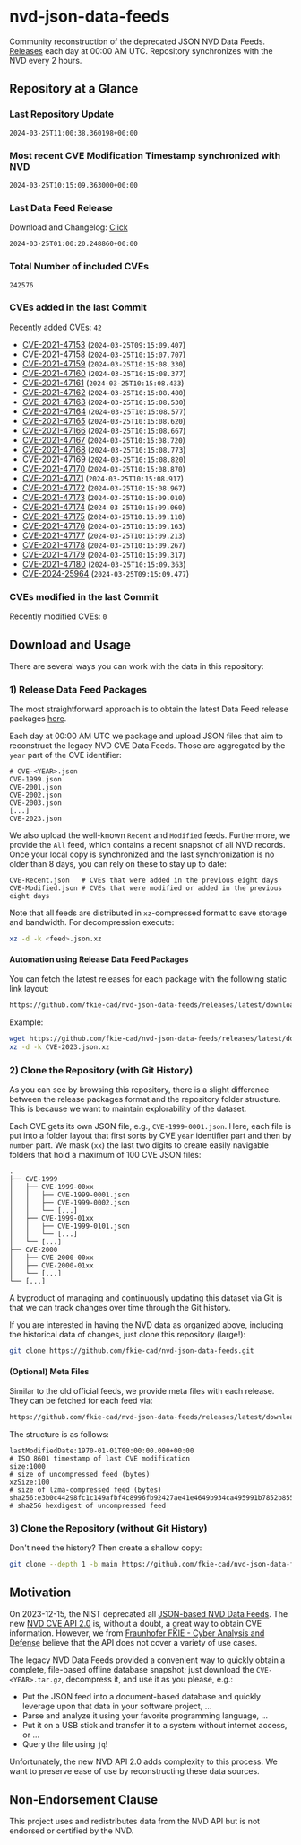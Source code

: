 # nvd-json-data-feeds

Community reconstruction of the deprecated JSON NVD Data Feeds. 
[Releases](https://github.com/fkie-cad/nvd-json-data-feeds/releases/latest) each day at 00:00 AM UTC.
Repository synchronizes with the NVD every 2 hours.

## Repository at a Glance

### Last Repository Update

```plain
2024-03-25T11:00:38.360198+00:00
```

### Most recent CVE Modification Timestamp synchronized with NVD

```plain
2024-03-25T10:15:09.363000+00:00
```

### Last Data Feed Release

Download and Changelog: [Click](https://github.com/fkie-cad/nvd-json-data-feeds/releases/latest)

```plain
2024-03-25T01:00:20.248860+00:00
```

### Total Number of included CVEs

```plain
242576
```

### CVEs added in the last Commit

Recently added CVEs: `42`

* [CVE-2021-47153](CVE-2021/CVE-2021-471xx/CVE-2021-47153.json) (`2024-03-25T09:15:09.407`)
* [CVE-2021-47158](CVE-2021/CVE-2021-471xx/CVE-2021-47158.json) (`2024-03-25T10:15:07.707`)
* [CVE-2021-47159](CVE-2021/CVE-2021-471xx/CVE-2021-47159.json) (`2024-03-25T10:15:08.330`)
* [CVE-2021-47160](CVE-2021/CVE-2021-471xx/CVE-2021-47160.json) (`2024-03-25T10:15:08.377`)
* [CVE-2021-47161](CVE-2021/CVE-2021-471xx/CVE-2021-47161.json) (`2024-03-25T10:15:08.433`)
* [CVE-2021-47162](CVE-2021/CVE-2021-471xx/CVE-2021-47162.json) (`2024-03-25T10:15:08.480`)
* [CVE-2021-47163](CVE-2021/CVE-2021-471xx/CVE-2021-47163.json) (`2024-03-25T10:15:08.530`)
* [CVE-2021-47164](CVE-2021/CVE-2021-471xx/CVE-2021-47164.json) (`2024-03-25T10:15:08.577`)
* [CVE-2021-47165](CVE-2021/CVE-2021-471xx/CVE-2021-47165.json) (`2024-03-25T10:15:08.620`)
* [CVE-2021-47166](CVE-2021/CVE-2021-471xx/CVE-2021-47166.json) (`2024-03-25T10:15:08.667`)
* [CVE-2021-47167](CVE-2021/CVE-2021-471xx/CVE-2021-47167.json) (`2024-03-25T10:15:08.720`)
* [CVE-2021-47168](CVE-2021/CVE-2021-471xx/CVE-2021-47168.json) (`2024-03-25T10:15:08.773`)
* [CVE-2021-47169](CVE-2021/CVE-2021-471xx/CVE-2021-47169.json) (`2024-03-25T10:15:08.820`)
* [CVE-2021-47170](CVE-2021/CVE-2021-471xx/CVE-2021-47170.json) (`2024-03-25T10:15:08.870`)
* [CVE-2021-47171](CVE-2021/CVE-2021-471xx/CVE-2021-47171.json) (`2024-03-25T10:15:08.917`)
* [CVE-2021-47172](CVE-2021/CVE-2021-471xx/CVE-2021-47172.json) (`2024-03-25T10:15:08.967`)
* [CVE-2021-47173](CVE-2021/CVE-2021-471xx/CVE-2021-47173.json) (`2024-03-25T10:15:09.010`)
* [CVE-2021-47174](CVE-2021/CVE-2021-471xx/CVE-2021-47174.json) (`2024-03-25T10:15:09.060`)
* [CVE-2021-47175](CVE-2021/CVE-2021-471xx/CVE-2021-47175.json) (`2024-03-25T10:15:09.110`)
* [CVE-2021-47176](CVE-2021/CVE-2021-471xx/CVE-2021-47176.json) (`2024-03-25T10:15:09.163`)
* [CVE-2021-47177](CVE-2021/CVE-2021-471xx/CVE-2021-47177.json) (`2024-03-25T10:15:09.213`)
* [CVE-2021-47178](CVE-2021/CVE-2021-471xx/CVE-2021-47178.json) (`2024-03-25T10:15:09.267`)
* [CVE-2021-47179](CVE-2021/CVE-2021-471xx/CVE-2021-47179.json) (`2024-03-25T10:15:09.317`)
* [CVE-2021-47180](CVE-2021/CVE-2021-471xx/CVE-2021-47180.json) (`2024-03-25T10:15:09.363`)
* [CVE-2024-25964](CVE-2024/CVE-2024-259xx/CVE-2024-25964.json) (`2024-03-25T09:15:09.477`)


### CVEs modified in the last Commit

Recently modified CVEs: `0`



## Download and Usage

There are several ways you can work with the data in this repository:

### 1) Release Data Feed Packages

The most straightforward approach is to obtain the latest Data Feed release packages [here](https://github.com/fkie-cad/nvd-json-data-feeds/releases/latest).

Each day at 00:00 AM UTC we package and upload JSON files that aim to reconstruct the legacy NVD CVE Data Feeds.
Those are aggregated by the `year` part of the CVE identifier:

```
# CVE-<YEAR>.json
CVE-1999.json
CVE-2001.json
CVE-2002.json
CVE-2003.json
[...]
CVE-2023.json
```

We also upload the well-known `Recent` and `Modified` feeds.
Furthermore, we provide the `All` feed, which contains a recent snapshot of all NVD records.
Once your local copy is synchronized and the last synchronization is no older than 8 days, you can rely on these to stay up to date:

```plain
CVE-Recent.json   # CVEs that were added in the previous eight days
CVE-Modified.json # CVEs that were modified or added in the previous eight days
```

Note that all feeds are distributed in `xz`-compressed format to save storage and bandwidth.
For decompression execute:

```sh
xz -d -k <feed>.json.xz
```


#### Automation using Release Data Feed Packages

You can fetch the latest releases for each package with the following static link layout:

```sh
https://github.com/fkie-cad/nvd-json-data-feeds/releases/latest/download/CVE-<YEAR>.json.xz
```

Example:

```sh
wget https://github.com/fkie-cad/nvd-json-data-feeds/releases/latest/download/CVE-2023.json.xz
xz -d -k CVE-2023.json.xz
```



### 2) Clone the Repository (with Git History)

As you can see by browsing this repository, there is a slight difference between the release packages format and the repository folder structure.
This is because we want to maintain explorability of the dataset.

Each CVE gets its own JSON file, e.g., `CVE-1999-0001.json`.
Here, each file is put into a folder layout that first sorts by CVE `year` identifier part and then by `number` part.
We mask (`xx`) the last two digits to create easily navigable folders that hold a maximum of 100 CVE JSON files:

```plain
.
├── CVE-1999
│   ├── CVE-1999-00xx
│   │   ├── CVE-1999-0001.json
│   │   ├── CVE-1999-0002.json
│   │   └── [...]
│   ├── CVE-1999-01xx
│   │   ├── CVE-1999-0101.json
│   │   └── [...]
│   └── [...]
├── CVE-2000
│   ├── CVE-2000-00xx
│   ├── CVE-2000-01xx
│   └── [...]
└── [...]
```

A byproduct of managing and continuously updating this dataset via Git is that we can track changes over time through the Git history.

If you are interested in having the NVD data as organized above, including the historical data of changes, just clone this repository (large!):

```sh
git clone https://github.com/fkie-cad/nvd-json-data-feeds.git
```

#### (Optional) Meta Files

Similar to the old official feeds, we provide meta files with each release. They can be fetched for each feed via:

```sh
https://github.com/fkie-cad/nvd-json-data-feeds/releases/latest/download/CVE-<YEAR>.meta
```

The structure is as follows:

```plain
lastModifiedDate:1970-01-01T00:00:00.000+00:00                          # ISO 8601 timestamp of last CVE modification
size:1000                                                               # size of uncompressed feed (bytes)
xzSize:100                                                              # size of lzma-compressed feed (bytes)
sha256:e3b0c44298fc1c149afbf4c8996fb92427ae41e4649b934ca495991b7852b855 # sha256 hexdigest of uncompressed feed
```


### 3) Clone the Repository (without Git History)

Don't need the history? Then create a shallow copy:

```sh
git clone --depth 1 -b main https://github.com/fkie-cad/nvd-json-data-feeds.git
```

## Motivation

On 2023-12-15, the NIST deprecated all [JSON-based NVD Data Feeds](https://nvd.nist.gov/vuln/data-feeds#divRetirementBanner-1).
The new [NVD CVE API 2.0](https://nvd.nist.gov/developers/vulnerabilities) is, without a doubt, a great way to obtain CVE information.
However, we from [Fraunhofer FKIE - Cyber Analysis and Defense](https://www.fkie.fraunhofer.de/en/departments/cad.html) believe that the API does not cover a variety of use cases.

The legacy NVD Data Feeds provided a convenient way to quickly obtain a complete, file-based offline database snapshot; just download the `CVE-<YEAR>.tar.gz`, decompress it, and use it as you please, e.g.:

* Put the JSON feed into a document-based database and quickly leverage upon that data in your software project, ...
* Parse and analyze it using your favorite programming language, ...
* Put it on a USB stick and transfer it to a system without internet access, or ...
* Query the file using `jq`!

Unfortunately, the new NVD API 2.0 adds complexity to this process.
We want to preserve ease of use by reconstructing these data sources.

## Non-Endorsement Clause

This project uses and redistributes data from the NVD API but is not endorsed or certified by the NVD.